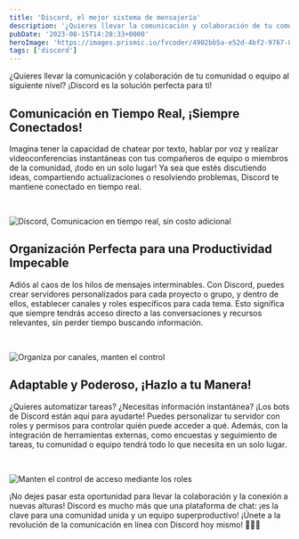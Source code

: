 ```yaml
---
title: 'Discord, el mejor sistema de mensajería'
description: '¿Quieres llevar la comunicación y colaboración de tu comunidad o equipo al siguiente nivel? ¡Discord es la solución perfecta para ti!'
pubDate: '2023-08-15T14:28:33+0000'
heroImage: 'https://images.prismic.io/fvcoder/4902bb5a-e52d-4bf2-9767-8ac328acf7a1_Blog+fvcoder+%282%29.png?auto=compress,format'
tags: ['discord']
---
```

¿Quieres llevar la comunicación y colaboración de tu comunidad o equipo al siguiente nivel? ¡Discord es la solución perfecta para ti!

## Comunicación en Tiempo Real, ¡Siempre Conectados!

Imagina tener la capacidad de chatear por texto, hablar por voz y realizar videoconferencias instantáneas con tus compañeros de equipo o miembros de la comunidad, ¡todo en un solo lugar! Ya sea que estés discutiendo ideas, compartiendo actualizaciones o resolviendo problemas, Discord te mantiene conectado en tiempo real.

 

![Discord, Comunicacion en tiempo real, sin costo adicional](https://prismic-io.s3.amazonaws.com/fvcoder/24f1ed8e-847d-4d20-9e1f-827413dabc35_98ea5b9e92e304c7d352ac462996adc5.webp)

## Organización Perfecta para una Productividad Impecable

Adiós al caos de los hilos de mensajes interminables. Con Discord, puedes crear servidores personalizados para cada proyecto o grupo, y dentro de ellos, establecer canales y roles específicos para cada tema. Esto significa que siempre tendrás acceso directo a las conversaciones y recursos relevantes, sin perder tiempo buscando información.

 

![Organiza por canales, manten el control](https://prismic-io.s3.amazonaws.com/fvcoder/5d6a64f0-4a4b-4f48-a707-3edb0393bc5c_46b2132c01604c9493d558de444929f4.webp)

## Adaptable y Poderoso, ¡Hazlo a tu Manera!

¿Quieres automatizar tareas? ¿Necesitas información instantánea? ¡Los bots de Discord están aquí para ayudarte! Puedes personalizar tu servidor con roles y permisos para controlar quién puede acceder a qué. Además, con la integración de herramientas externas, como encuestas y seguimiento de tareas, tu comunidad o equipo tendrá todo lo que necesita en un solo lugar.

 

![Manten el control de acceso mediante los roles](https://prismic-io.s3.amazonaws.com/fvcoder/edee2ffa-4c6a-4d01-9b5e-aa4249f4d911_dd9f972ba06bc29f4e756091e2fc9812.webp)

¡No dejes pasar esta oportunidad para llevar la colaboración y la conexión a nuevas alturas! Discord es mucho más que una plataforma de chat: ¡es la clave para una comunidad unida y un equipo superproductivo! ¡Únete a la revolución de la comunicación en línea con Discord hoy mismo! 💪📢🎉
